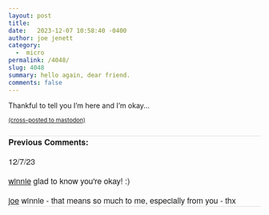 ```yaml
---
layout: post
title:  
date:   2023-12-07 10:58:40 -0400
author: joe jenett
category:
  -  micro
permalink: /4048/
slug: 4048
summary: hello again, dear friend.
comments: false
---
```

Thankful to tell you I’m here and I’m okay...

<a href="https://brid.gy/publish/mastodon"><small>(cross-posted to mastodon)</small></a>

<p style="font-family: 'Helvetica Neue',Helvetica,Arial,sans-serif;font-weight:600;font-size:16px;border-top:1px solid #ddd;margin-top:24px;">
Previous Comments:
</p>

<p style="font-family: 'Helvetica Neue',Helvetica,Arial,sans-serif;font-weight:500;font-size:16px;">12/7/23</p>
<p style="font-family: 'Helvetica Neue',Helvetica,Arial,sans-serif;font-size:16px;"><a href="https://winnielim.org/">winnie</a>
glad to know you're okay! :)
</p>
<p style="font-family: 'Helvetica Neue',Helvetica,Arial,sans-serif;font-size:16px;border-bottom:1px solid #ddd;"><a href="https://simply.joejenett.com/">joe</a>
winnie - that means so much to me, especially from you - thx
</p>